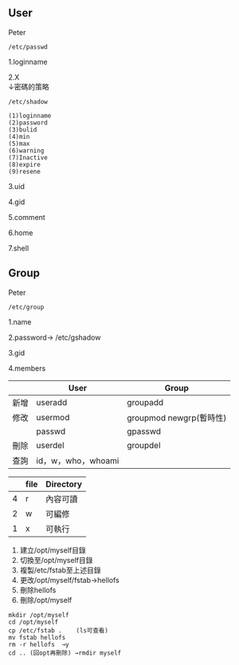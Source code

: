 
User
-
Peter

`/etc/passwd`

1.loginname

2.X  
  ↓密碼的策略

	/etc/shadow
  
	(1)loginname
	(2)password
	(3)bulid
	(4)min
	(5)max
	(6)warning
	(7)Inactive
	(8)expire
	(9)resene
3.uid

4.gid

5.comment

6.home

7.shell


Group
------
Peter


`/etc/group`

1.name

2.password→ /etc/gshadow

3.gid

4.members



|  |User|Group|
|------------|-----------|----------------|  
|新增|useradd|groupadd|
|修改 | usermod | groupmod newgrp(暫時性)|
|	   | passwd |	gpasswd|
|刪除 | userdel |	groupdel|
|查詢 | id，w，who，whoami




||file|Directory|
|------------|-----------|----------------|
4|r|內容可讀|列表|			
2|w|可編修|可新增/刪除(不一定可刪)|
1|x|可執行|可執行shell|
				

1. 建立/opt/myself目錄
2. 切換至/opt/myself目錄
3. 複製/etc/fstab至上述目錄
4. 更改/opt/myself/fstab→hellofs
5. 刪除hellofs
6. 刪除/opt/myself

```
mkdir /opt/myself
cd /opt/myself   
cp /etc/fstab .    (ls可查看)
mv fstab hellofs
rm -r hellofs  →y
cd .. (回opt再刪除) →rmdir myself
```



